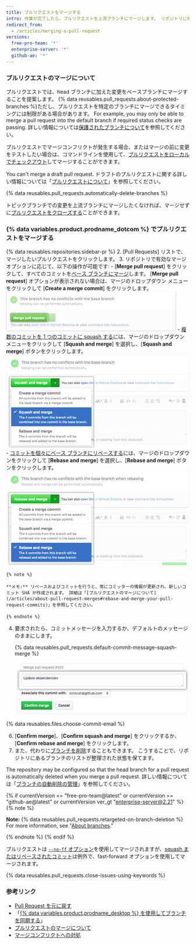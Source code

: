 ```yaml
---
title: プルリクエストをマージする
intro: 作業が完了したら、プルリクエストを上流ブランチにマージします。 リポジトリに対してプッシュアクセスを持つユーザなら誰でもマージを実行できます。
redirect_from:
  - /articles/merging-a-pull-request
versions:
  free-pro-team: '*'
  enterprise-server: '*'
  github-ae: '*'
---
```



### プルリクエストのマージについて

プルリクエストでは、head ブランチに加えた変更をベースブランチにマージすることを提案します。 {% data reusables.pull_requests.about-protected-branches %}ただし、プルリクエストを特定のブランチにマージできるタイミングには制限がある場合があります。 For example, you may only be able to merge a pull request into the default branch if required status checks are passing. 詳しい情報については[保護されたブランチについて](/github/administering-a-repository/about-protected-branches)を参照してください。

プルリクエストでマージコンフリクトが発生する場合、またはマージの前に変更をテストしたい場合は、コマンドラインを使用して、[プルリクエストをローカルでチェックアウト](/articles/checking-out-pull-requests-locally)してマージすることができます。

You can't merge a draft pull request. ドラフトのプルリクエストに関する詳しい情報については「[プルリクエストについて](/articles/about-pull-requests#draft-pull-requests)」を参照してください。

{% data reusables.pull_requests.automatically-delete-branches %}

トピックブランチでの変更を上流ブランチにマージしたくなければ、マージせずに[プルリクエストをクローズする](/articles/closing-a-pull-request)ことができます。

### {% data variables.product.prodname_dotcom %} でプルリクエストをマージする

{% data reusables.repositories.sidebar-pr %}
2. [Pull Requests] リストで、マージしたいプルリクエストをクリックします。
3. リポジトリで有効なマージオプションに応じて、以下の操作が可能です:
    - [**Merge pull request**] をクリックして、すべてのコミットを[ベース ブランチにマージ](/articles/about-pull-request-merges/)します。 [**Merge pull request**] オプションが表示されない場合は、マージのドロップダウン メニューをクリックして [**Create a merge commit**] をクリックします。 ![[Merge pull request] ボタン](/assets/images/help/pull_requests/pullrequest-mergebutton.png)
    - [複数のコミットを 1 つのコミットに squash する](/articles/about-pull-request-merges/#squash-and-merge-your-pull-request-commits)には、マージのドロップダウン メニューをクリックして [**Squash and merge**] を選択し、[**Squash and merge**] ボタンをクリックします。 ![[Squash and merge] ボタンをクリック](/assets/images/help/pull_requests/select-squash-and-merge-from-drop-down-menu.png)
    - [コミットを個々にベース ブランチにリベースする](/articles/about-pull-request-merges/#rebase-and-merge-your-pull-request-commits)には、マージのドロップダウンをクリックして [**Rebase and merge**] を選択し、[**Rebase and merge**] ボタンをクリックします。 ![ドロップダウン メニューから [Rebase and merge] を選択](/assets/images/help/pull_requests/select-rebase-and-merge-from-drop-down-menu.png)

    {% note %}

    **メモ:** リベースおよびコミットを行うと、常にコミッターの情報が更新され、新しいコミット SHA が作成されます。 詳細は「[プルリクエストのマージについて](/articles/about-pull-request-merges#rebase-and-merge-your-pull-request-commits)」を参照してください。

    {% endnote %}
4. 要求されたら、コミットメッセージを入力するか、デフォルトのメッセージのままにします。

   {% data reusables.pull_requests.default-commit-message-squash-merge %}
   ![Commit messageフィールド](/assets/images/help/pull_requests/merge_box/pullrequest-commitmessage.png)

{% data reusables.files.choose-commit-email %}

6. [**Confirm merge**]、[**Confirm squash and merge**] をクリックするか、[**Confirm rebase and merge**] をクリックします。
6. また、代わりに[ブランチを削除](/articles/deleting-unused-branches)することもできます。 こうすることで、リポジトリにあるブランチのリストが整理された状態を保てます。

The repository may be configured so that the head branch for a pull request is automatically deleted when you merge a pull request. 詳しい情報については「[ブランチの自動削除の管理](/github/administering-a-repository/managing-the-automatic-deletion-of-branches)」を参照してください。

   {% if currentVersion == "free-pro-team@latest" or currentVersion == "github-ae@latest" or currentVersion ver_gt "enterprise-server@2.21" %}
   {% note %}

   **Note:** {% data reusables.pull_requests.retargeted-on-branch-deletion %}
   For more information, see "[About branches](/github/collaborating-with-issues-and-pull-requests/about-branches#working-with-branches)."

   {% endnote %}
   {% endif %}

プルリクエストは [`--no-ff` オプション](https://git-scm.com/docs/git-merge#_fast_forward_merge)を使用してマージされますが、[squash またはリベースされたコミット](/articles/about-pull-request-merges)は例外で、fast-forward オプションを使用してマージされます。

{% data reusables.pull_requests.close-issues-using-keywords %}

### 参考リンク

- [Pull Request を元に戻す](/articles/reverting-a-pull-request)
- 「[{% data variables.product.prodname_desktop %} を使用してブランチを同期する](/desktop/guides/contributing-to-projects/syncing-your-branch/)」
- [プルリクエストのマージについて](/articles/about-pull-request-merges)
- [マージコンフリクトへの対処](/articles/addressing-merge-conflicts)
